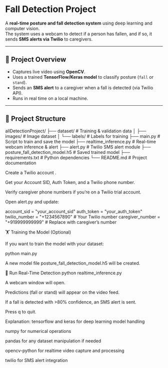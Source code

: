 # Fall Detection Project

A **real-time posture and fall detection system** using deep learning and computer vision.  
The system uses a webcam to detect if a person has fallen, and if so, it sends **SMS alerts via Twilio** to caregivers.

---

## 🚀 Project Overview

- Captures live video using **OpenCV**.
- Uses a trained **TensorFlow/Keras model** to classify posture (`fall` or `stand`).
- Sends an **SMS alert** to a caregiver when a fall is detected (via Twilio API).
- Runs in real time on a local machine.

---

## 📂 Project Structure

allDetectionProject/
├── dataset/ # Training & validation data
│ ├── images/ # Image dataset
│ └── labels/ # Labels for training
├── main.py # Script to train and save the model
├── realtime_inference.py # Real-time webcam inference & alert
├── alert.py # Twilio SMS alert module
├── posture_fall_detection_model.h5 # Saved trained model
├── requirements.txt # Python dependencies
└── README.md # Project documentation



Create a Twilio account
.

Get your Account SID, Auth Token, and a Twilio phone number.

Verify caregiver phone numbers if you’re on a Twilio trial account.

Open alert.py and update:

account_sid = "your_account_sid"
auth_token = "your_auth_token"
twilio_number = "+1234567890"  # Your Twilio number
caregiver_number = "+919999999999"  # Replace with caregiver’s number

🏋️ Training the Model (Optional)

If you want to train the model with your dataset:

python main.py


A new model file posture_fall_detection_model.h5 will be created.

🎥 Run Real-Time Detection
python realtime_inference.py


A webcam window will open.

Predictions (fall or stand) will appear on the video feed.

If a fall is detected with >80% confidence, an SMS alert is sent.

Press q to quit.



Explanation:
tensorflow and keras for deep learning model handling

numpy for numerical operations

pandas for any dataset manipulation if needed

opencv-python for realtime video capture and processing

twilio for SMS alert integration


